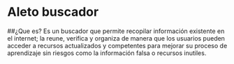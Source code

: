# Aleto buscador 
##¿Que es?
Es un buscador que permite recopilar información existente en el internet; la reune, verifica y organiza de manera que los usuarios pueden acceder a recursos actualizados y competentes para mejorar su proceso de aprendizaje sin riesgos como la información falsa o recursos inutiles.

